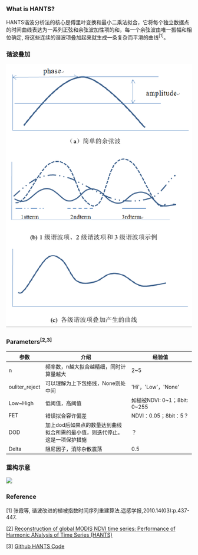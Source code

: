 ### What is HANTS?

HANTS谐波分析法的核心是傅里叶变换和最小二乘法拟合，它将每个独立数据点的时间曲线表达为一系列正弦和余弦波加性项的和，每一个余弦波由唯一振幅和相位确定, 将这些连续的谐波项叠加起来就生成一条复杂而平滑的曲线<sup>[1]</sup>。

### 谐波叠加
![](三角曲线叠加谐波.png)


### Parameters<sup>[2,3]</sup>
| 参数 | 介绍 | 经验值 |
| --- | --- | --- |
| n | 频率数，n越大拟合越精细，同时计算量越大 | 2~5 |
| ouliter_reject | 可以理解为上下包络线，None则处中间 | 'Hi'，'Low'，'None' |
| Low~High | 低阈值，高阈值 | 如植被NDVI: 0~1；8bit: 0~255 |
| FET | 错误拟合容许偏差 | NDVI：0.05；8bit：5？ |
| DOD | 加上dod后如果点的数量达到曲线拟合所需的最小值，则迭代停止。这是一项保护措施 | ？ |
| Delta | 阻尼因子，消除杂散震荡 | 0.5 |


### 重构示意

![](https://mabouali.files.wordpress.com/2011/10/testhants.png)

### Reference

[1] 张霞等, 谐波改进的植被指数时间序列重建算法.遥感学报,2010.14(03):p.437-447.

[2] [Reconstruction of global MODIS NDVI time series: Performance of Harmonic ANalysis of Time Series (HANTS)](https://www.sciencedirect.com/science/article/pii/S0034425715001145#bb0180)

[3] [Github HANTS Code](https://github.com/pckujawa/harmonic_analysis_of_time_series/blob/master/hants/__init__.py)